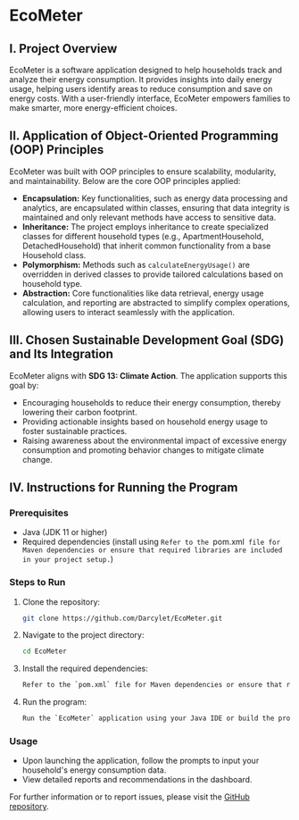 # EcoMeter

## I. Project Overview

EcoMeter is a software application designed to help households track and analyze their energy consumption. It provides insights into daily energy usage, helping users identify areas to reduce consumption and save on energy costs. With a user-friendly interface, EcoMeter empowers families to make smarter, more energy-efficient choices.

## II. Application of Object-Oriented Programming (OOP) Principles

EcoMeter was built with OOP principles to ensure scalability, modularity, and maintainability. Below are the core OOP principles applied:

- **Encapsulation:** Key functionalities, such as energy data processing and analytics, are encapsulated within classes, ensuring that data integrity is maintained and only relevant methods have access to sensitive data.
- **Inheritance:** The project employs inheritance to create specialized classes for different household types (e.g., ApartmentHousehold, DetachedHousehold) that inherit common functionality from a base Household class.
- **Polymorphism:** Methods such as `calculateEnergyUsage()` are overridden in derived classes to provide tailored calculations based on household type.
- **Abstraction:** Core functionalities like data retrieval, energy usage calculation, and reporting are abstracted to simplify complex operations, allowing users to interact seamlessly with the application.

## III. Chosen Sustainable Development Goal (SDG) and Its Integration

EcoMeter aligns with **SDG 13: Climate Action**. The application supports this goal by:

- Encouraging households to reduce their energy consumption, thereby lowering their carbon footprint.
- Providing actionable insights based on household energy usage to foster sustainable practices.
- Raising awareness about the environmental impact of excessive energy consumption and promoting behavior changes to mitigate climate change.

## IV. Instructions for Running the Program

### Prerequisites
- Java (JDK 11 or higher)
- Required dependencies (install using `Refer to the `pom.xml` file for Maven dependencies or ensure that required libraries are included in your project setup.`)

### Steps to Run
1. Clone the repository:
   ```bash
   git clone https://github.com/Darcylet/EcoMeter.git
   ```
2. Navigate to the project directory:
   ```bash
   cd EcoMeter
   ```
3. Install the required dependencies:
   ```bash
   Refer to the `pom.xml` file for Maven dependencies or ensure that required libraries are included in your project setup.
   ```
4. Run the program:
   ```bash
   Run the `EcoMeter` application using your Java IDE or build the project with Maven/Gradle and execute the resulting JAR file.
   ```

### Usage
- Upon launching the application, follow the prompts to input your household's energy consumption data.
- View detailed reports and recommendations in the dashboard.

For further information or to report issues, please visit the [GitHub repository](https://github.com/Darcylet/EcoMeter).

